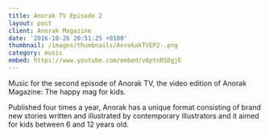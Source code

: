 ```yaml
---
title: Anorak TV Episode 2
layout: post
client: Anorak Magazine
date: '2016-10-26 20:51:25 +0100'
thumbnail: /images/thumbnails/AnrokakTVEP2-.png
category: music
embed: https://www.youtube.com/embed/v8ptnRSDgjE
---
```


Music for the second episode of Anorak TV, the video edition of Anorak Magazine: The happy mag for kids.

Published four times a year, Anorak has a unique format consisting of brand new stories written and illustrated by contemporary illustrators and it aimed for kids between 6 and 12 years old.
